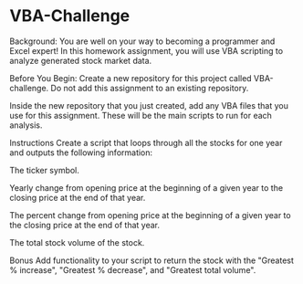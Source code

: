 # VBA-Challenge

Background:
You are well on your way to becoming a programmer and Excel expert! In this homework assignment, you will use VBA scripting to analyze generated stock market data.

Before You Begin:
Create a new repository for this project called VBA-challenge. Do not add this assignment to an existing repository.

Inside the new repository that you just created, add any VBA files that you use for this assignment. These will be the main scripts to run for each analysis.

Instructions
Create a script that loops through all the stocks for one year and outputs the following information:

The ticker symbol.

Yearly change from opening price at the beginning of a given year to the closing price at the end of that year.

The percent change from opening price at the beginning of a given year to the closing price at the end of that year.

The total stock volume of the stock.

Bonus
Add functionality to your script to return the stock with the "Greatest % increase", "Greatest % decrease", and "Greatest total volume".
